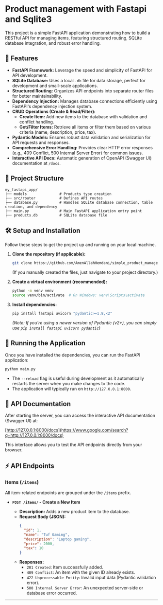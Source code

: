 
# Product management with Fastapi and Sqlite3

This project is a simple FastAPI application demonstrating how to build a RESTful API for managing items, featuring structured routing, SQLite database integration, and robust error handling.

## 🚀 Features

  * **FastAPI Framework:** Leverage the speed and simplicity of FastAPI for API development.
  * **SQLite Database:** Uses a local `.db` file for data storage, perfect for development and small-scale applications.
  * **Structured Routing:** Organizes API endpoints into separate router files for better maintainability.
  * **Dependency Injection:** Manages database connections efficiently using FastAPI's dependency injection system.
  * **CRUD Operations (Create & Read/Filter):**
      * **Create Item:** Add new items to the database with validation and conflict handling.
      * **Get/Filter Items:** Retrieve all items or filter them based on various criteria (name, description, price, tax).
  * **Pydantic Models:** Ensures robust data validation and serialization for API requests and responses.
  * **Comprehensive Error Handling:** Provides clear HTTP error responses (e.g., 409 Conflict, 500 Internal Server Error) for common issues.
  * **Interactive API Docs:** Automatic generation of OpenAPI (Swagger UI) documentation at `/docs`.

## 📂 Project Structure

```
my_fastapi_app/
├── models               # Products type creation
├── src/router           # Defines API routes
├── database.py          # Handles SQLite database connection, table creation, and dependency
├── main.py              # Main FastAPI application entry point
├── products.db          # SQLite database file
```

## 🛠️ Setup and Installation

Follow these steps to get the project up and running on your local machine.

1.  **Clone the repository (if applicable):**

    ```bash
    git clone https://github.com/AmenAllahHemdani/simple_product_management_with_fastapi_and_sqlite3.git
    ```

    (If you manually created the files, just navigate to your project directory.)

2.  **Create a virtual environment (recommended):**

    ```bash
    python -m venv venv
    source venv/bin/activate  # On Windows: venv\Scripts\activate
    ```

3.  **Install dependencies:**

    ```bash
    pip install fastapi uvicorn "pydantic>=1.8,<2"
    ```

    *(Note: If you're using a newer version of Pydantic (v2+), you can simply use `pip install fastapi uvicorn pydantic`)*

## 🚀 Running the Application

Once you have installed the dependencies, you can run the FastAPI application:

```bash
python main.py
```

  * The `--reload` flag is useful during development as it automatically restarts the server when you make changes to the code.
  * The application will typically run on `http://127.0.0.1:8000`.

## 📖 API Documentation

After starting the server, you can access the interactive API documentation (Swagger UI) at:

[http://127.0.0.1:8000/docs](https://www.google.com/search?q=http://127.0.0.1:8000/docs)

This interface allows you to test the API endpoints directly from your browser.

## ⚡ API Endpoints

### Items (`/items`)

All item-related endpoints are grouped under the `/items` prefix.

  * **`POST /items/` - Create a New Item**

      * **Description:** Adds a new product item to the database.
      * **Request Body (JSON):**
        ```json
        {
          "id": 1,
          "name": "Tuf Gaming",
          "description": "Laptop gaming",
          "price": 2000,
          "tax": 10
        }
        ```
      * **Responses:**
          * `201 Created`: Item successfully added.
          * `409 Conflict`: An item with the given ID already exists.
          * `422 Unprocessable Entity`: Invalid input data (Pydantic validation error).
          * `500 Internal Server Error`: An unexpected server-side or database error occurred.

-----
